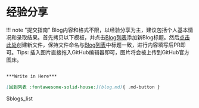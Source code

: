 # 经验分享

!!! note "提交指南"
       Blog内容和格式不限，以经验分享为主，建议包括个人基本情况和录取结果。首先拷贝以下模板，并点击[Blog列表](https://github.com/csmsapp/csmsapp.github.io/edit/master/blogs_list.yml)添加新Blog标题。然后[点击此处](https://github.com/csmsapp/csmsapp.github.io/new/master/docs)创建新文件，保持文件命名与[Blog列表](https://github.com/csmsapp/csmsapp.github.io/edit/master/blogs_list.yml)中标题一致，进行内容填写后PR即可。Tips: 插入图片直接拖入GitHub编辑器即可，图片将会被上传到GitHub官方图床。
       
``` markdown title="Blog模板"

***Write in Here***

[回到列表 :fontawesome-solid-house:](blog.md){ .md-button }

```

$blogs_list
